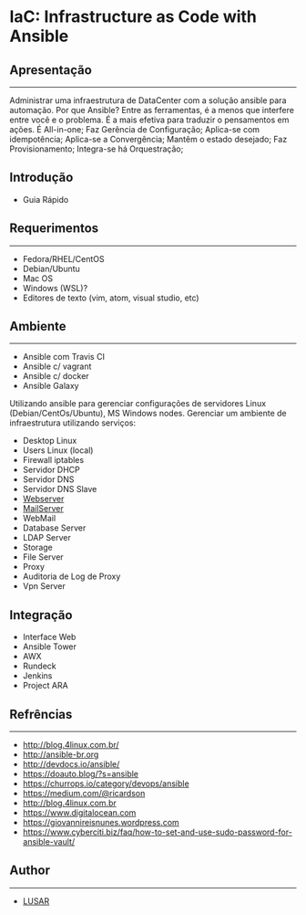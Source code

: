 # IaC: Infrastructure as Code with Ansible

## Apresentação
-----------

  Administrar uma infraestrutura de DataCenter com a solução ansible para automação.
  Por que Ansible?
    Entre as ferramentas, é a menos que interfere entre você e o problema. É a mais efetiva para traduzir o pensamentos em ações.
    É All-in-one;
    Faz Gerência de Configuração;
    Aplica-se com idempotência;
    Aplica-se a Convergência;
    Mantêm o estado desejado;
    Faz Provisionamento;
    Integra-se há Orquestração;

## Introdução
- Guia Rápido

## Requerimentos
-----------
  - Fedora/RHEL/CentOS
  - Debian/Ubuntu
  - Mac OS
  - Windows (WSL)?
  - Editores de texto (vim, atom, visual studio, etc)
## Ambiente
-----------

  - Ansible com Travis CI
  - Ansible c/ vagrant
  - Ansible c/ docker
  - Ansible Galaxy

Utilizando ansible para gerenciar configurações de servidores Linux (Debian/CentOs/Ubuntu), MS Windows nodes.
Gerenciar um ambiente de infraestrutura utilizando serviços:

* Desktop Linux
* Users Linux (local)
* Firewall iptables
* Servidor DHCP
* Servidor DNS
* Servidor DNS Slave
* [Webserver](http://localhost)
* [MailServer](https://github.com/wluisaraujo/iac-ansible-postfix.git)
* WebMail
* Database Server
* LDAP Server
* Storage
* File Server
* Proxy
* Auditoria de Log de Proxy
* Vpn Server

## Integração
  - Interface Web
  - Ansible Tower
  - AWX
  - Rundeck
  - Jenkins
  - Project ARA
		
## Refrências
-----------

* http://blog.4linux.com.br/
* http://ansible-br.org
* http://devdocs.io/ansible/
* https://doauto.blog/?s=ansible
* https://churrops.io/category/devops/ansible
* https://medium.com/@ricardson
* http://blog.4linux.com.br
* https://www.digitalocean.com
* https://giovannireisnunes.wordpress.com
* https://www.cyberciti.biz/faq/how-to-set-and-use-sudo-password-for-ansible-vault/

## Author
-----------
* [LUSAR](http://linkedin.com/in/wluisaraujo)
